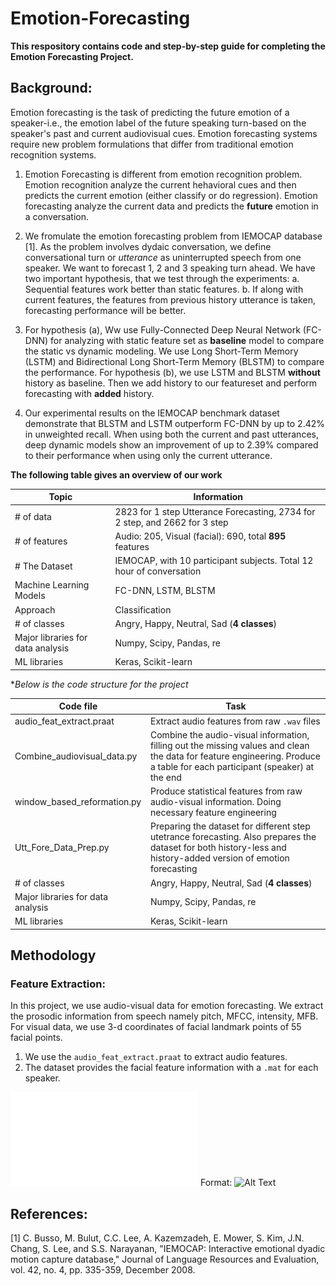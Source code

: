 # Emotion-Forecasting
**This respository contains code and step-by-step guide for completing the Emotion Forecasting Project.**
## Background:
Emotion forecasting is the task of predicting the future emotion of a speaker-i.e., the emotion label of the future speaking turn-based on the speaker's past and current audiovisual cues. Emotion forecasting systems require new problem formulations that differ from traditional emotion recognition systems.

1. Emotion Forecasting is different from emotion recognition problem. Emotion recognition analyze the current hehavioral cues and then predicts the current emotion (either classify or do regression). Emotion forecasting analyze the current data and predicts the __future__ emotion in a conversation. 
2. We fromulate the emotion forecasting problem from IEMOCAP database [1]. As the problem involves dydaic conversation, we define conversational turn or *utterance* as uninterrupted speech from one speaker. We want to forecast 1, 2 and 3 speaking turn ahead. 
We have two important hypothesis, that we test through the experiments: 
a. Sequential features work better than static features.
b. If along with current features, the features from previous history utterance is taken, forecasting performance will be better.
 
3. For hypothesis (a), Ww use Fully-Connected Deep Neural Network (FC-DNN) for analyzing with static feature set as **baseline** model to compare the static vs dynamic modeling. We use Long Short-Term Memory (LSTM) and Bidirectional Long Short-Term Memory (BLSTM) to compare the performance. For hypothesis (b), we use LSTM and BLSTM __without__ history as baseline. Then we add history to our featureset and perform forecasting with __added__ history. 
4. Our experimental results on the IEMOCAP benchmark dataset demonstrate that BLSTM and LSTM outperform FC-DNN by up to 2.42% in unweighted recall. When using both the current and past utterances, deep dynamic models show an improvement of up to 2.39% compared to their performance when using only the current utterance.

**The following table gives an overview of our work**


| Topic         | Information |
| ------------- | ------------- |
| # of data     | 2823 for 1 step Utterance Forecasting, 2734 for 2 step, and 2662 for 3 step  |
| # of features  | Audio: 205, Visual (facial): 690, total __895__ features  |
| # The Dataset | IEMOCAP, with 10 participant subjects. Total 12 hour of conversation |
| Machine Learning Models | FC-DNN, LSTM, BLSTM |
| Approach  | Classification |
| # of classes | Angry, Happy, Neutral, Sad (__4 classes__) |
| Major libraries for data analysis | Numpy, Scipy, Pandas, re |
| ML libraries | Keras, Scikit-learn |

**Below is the code structure for the project*

| Code file | Task |
| ------------- | ------------- |
| audio_feat_extract.praat    | Extract audio features from raw ```.wav``` files |
|  Combine_audiovisual_data.py| Combine the audio-visual information, filling out the missing values and clean the data for feature engineering. Produce a table for each participant (speaker) at the end  |
| window_based_reformation.py | Produce statistical features from raw audio-visual information. Doing necessary feature engineering |
| Utt_Fore_Data_Prep.py   | Preparing the dataset for different step utetrance forecasting. Also prepares the dataset for both history-less and history-added version of emotion forecasting |
| # of classes | Angry, Happy, Neutral, Sad (__4 classes__) |
| Major libraries for data analysis | Numpy, Scipy, Pandas, re |
| ML libraries | Keras, Scikit-learn |




## Methodology

### Feature Extraction:
In this project, we use audio-visual data for emotion forecasting. We extract the prosodic information from speech namely pitch, MFCC, intensity, MFB. For visual data, we use 3-d coordinates of facial landmark points of 55 facial points. 
1. We use the ```audio_feat_extract.praat``` to extract audio features.
2. The dataset provides the facial feature information with a ```.mat``` for each speaker. 

![GitHub Logo](/images/cur.pdf)
Format: ![Alt Text](url)



## References:
[1] C. Busso, M. Bulut, C.C. Lee, A. Kazemzadeh, E. Mower, S. Kim, J.N. Chang, S. Lee, and S.S. Narayanan, "IEMOCAP: Interactive emotional dyadic motion capture database," Journal of Language Resources and Evaluation, vol. 42, no. 4, pp. 335-359, December 2008.
